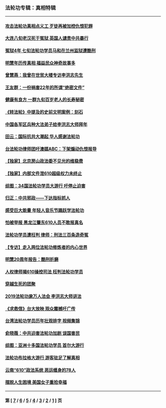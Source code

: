 ### 法轮功专辑：真相特辑
---
#### [攻击法轮功真相点义工 歹徒再被加控仇恨犯罪](../../pages/nf4389/n13601019.md?05090430) 
#### [大连八旬老汉死于冤狱 英国人谴责中共暴行](../../pages/nf4389/n13480118.md?05090430) 
#### [冤狱4年 七旬法轮功学员马和在兰州监狱遭酷刑](../../pages/nf4389/n13304688.md?05090430) 
#### [明慧年历传真相 福益民众神奇故事多](../../pages/nf4389/n13294545.md?05090430) 
#### [曾慧燕：我曾在世贸大楼专访李洪志先生](../../pages/nf4389/n12898729.md?05090430) 
#### [王友群：一份祸害22年的所谓“绝密文件”](../../pages/nf4389/n12871750.md?05090430) 
#### [健康有良方 一群九旬百岁老人的长寿秘密](../../pages/nf4389/n12847475.md?05090430) 
#### [《转法轮》中提及的史前文明案例：刻石](../../pages/nf4389/n12758577.md?05090430) 
#### [中国各军区兵种大法弟子给李洪志大师拜年](../../pages/nf4389/n12750047.md?05090430) 
#### [田云：国际抗共大潮起 华人感谢法轮功](../../pages/nf4389/n12357708.md?05090430) 
#### [台法轮功律师团吁澳媒ABC：下架煽动仇恨报导](../../pages/nf4389/n12279917.md?05090430) 
#### [【独家】北京房山政法委不见光的维稳费](../../pages/nf4389/n12031979.md?05090430) 
#### [【独家】内部文件泄610超级权力未终止](../../pages/nf4389/n12023895.md?05090430) 
#### [组图：34国法轮功学员大游行 吁停止迫害](../../pages/nf4389/n11492658.md?05090430) 
#### [归正：中共邪政——下达指标抓人](../../pages/nf4389/n11474770.md?05090430) 
#### [感受巨大能量 年轻人音乐节踊跃学法轮功](../../pages/nf4389/n11441981.md?05090430) 
#### [怕被举报 黑龙江肇东610人员不敢报真名](../../pages/nf4389/n11436499.md?05090430) 
#### [法轮功学员遭枉判 律师：刑法三百条造奇冤](../../pages/nf4389/n11433943.md?05090430) 
#### [【专访】走入两位法轮功修炼者的内心世界](../../pages/nf4389/n11415623.md?05090430) 
#### [明慧20周年报告：酷刑折磨](../../pages/nf4389/n11387954.md?05090430) 
#### [人权律师揭610操控司法 枉判法轮功学员](../../pages/nf4389/n11313370.md?05090430) 
#### [穿越生死的团聚](../../pages/nf4389/n11258922.md?05090430) 
#### [2019法轮功逾万人法会 李洪志大师讲法](../../pages/nf4389/n11265303.md?05090430) 
#### [《求救信》台大放映 观众震撼吁广传](../../pages/nf4389/n10922251.md?05090430) 
#### [台湾法轮功学员历年壮观排字 视频集锦](../../pages/nf4389/n10878789.md?05090430) 
#### [俞晓薇：中共迫害法轮功加剧 误国害民](../../pages/nf4389/n10859260.md?05090430) 
#### [组图：亚洲十多国法轮功学员 首尔大游行](../../pages/nf4389/n10781149.md?05090430) 
#### [法轮功布拉格大游行 游客驻足了解真相](../../pages/nf4389/n10749360.md?05090430) 
#### [云南“610”政法系统 恶运缠身的78人](../../pages/nf4389/n10747534.md?05090430) 
#### [摆脱人生困境 美国女子重拾幸福](../../pages/nf4389/n10688678.md?05090430) 

---
#### 第 [ [7](./7.md?05090430) / [6](./6.md?05090430) / [5](./5.md?05090430) / [4](./4.md?05090430) / [3](./3.md?05090430) / [2](./2.md?05090430) / [1](./1.md?05090430) ] 页
